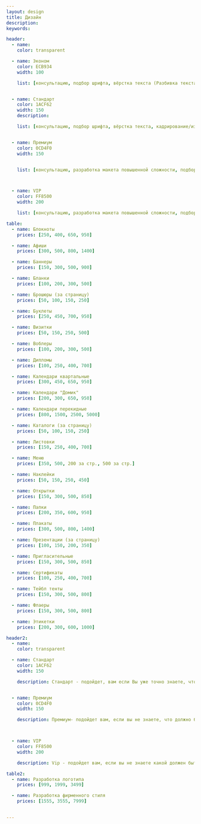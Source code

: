 ```yaml
---
layout: design
title: Дизайн
description:
keywords:

header:
  - name: 
    color: transparent

  - name: Эконом
    color: ECB934
    width: 100

    list: [консультацию, подбор шрифта, вёрстка текста (Разбивка текста на абзацы, создание списков, выделение основных элементов и т.п.), кадрирование/изменение в размере, правки мелкие (Правки по изменению размера текста, размера изображений, замена цвета - которые делаются после создания макета «2»), принтерная цветопроба]


  - name: Стандарт
    color: 1ACF62
    width: 150
    description:

    list: [консультацию, подбор шрифта, вёрстка текста, кадрирование/изменение в размере, осветление затемнение ретушь коррекция, отрисовка несложной графики логотипа, правки мелкие (3), правки значительные(1), принтерная цветопроба]


  - name: Премиум
    color: 0CD4F0
    width: 150


    list: [консультацию, разработка макета повышенной сложности, подбор шрифта, вёрстка текста, предложение по улучшению вашего текста, кадрирование/изменение в размере, осветление/затемнение/ретушь/коррекция, отрисовка несложной графики/логотипа, подборка фотографий(3), создание коллажей, правки мелкие (3), правки значительные, принтерная цветопроба]



  - name: VIP
    color: FF8500
    width: 200

    list: [консультацию, разработка макета повышенной сложности, подбор шрифта, вёрстка текста, предложение по улучшению вашего текста, услуги копирайтера (до 1500 знаков), кадрирование/изменение в размере, осветление/затемнение/ретушь/коррекция, отрисовка несложной графики/логотипа, Подбор фотографий(3), создание коллажей, уникальная графика, правки мелкие (10), правки значительные(3), смена формата, внесение изменений в присутствии клиента, принтерная цветопроба, изготовление прототипа изделия]

table:
  - name: Блокноты
    prices: [250, 400, 650, 950]

  - name: Афиши
    prices: [300, 500, 800, 1400]

  - name: Баннеры
    prices: [150, 300, 500, 900]

  - name: Бланки
    prices: [100, 200, 300, 500]

  - name: Брошюры (за страницу)
    prices: [50, 100, 150, 250]

  - name: Буклеты
    prices: [250, 450, 700, 950]

  - name: Визитки
    prices: [50, 150, 250, 500]

  - name: Воблеры
    prices: [100, 200, 300, 500]

  - name: Дипломы
    prices: [100, 250, 400, 700]

  - name: Календари квартальные
    prices: [300, 450, 650, 950]

  - name: Календари "Домик"
    prices: [200, 300, 650, 950]

  - name: Календари перекидные
    prices: [800, 1500, 2500, 5000]

  - name: Каталоги (за страницу)
    prices: [50, 100, 150, 250]

  - name: Листовки
    prices: [150, 250, 400, 700]

  - name: Меню
    prices: [350, 500, 200 за стр., 500 за стр.]

  - name: Наклейки
    prices: [50, 150, 250, 450]

  - name: Открытки
    prices: [150, 300, 500, 850]

  - name: Папки
    prices: [200, 350, 600, 950]

  - name: Плакаты
    prices: [300, 500, 800, 1400]

  - name: Презентации (за страницу)
    prices: [100, 150, 200, 350]

  - name: Пригласительные
    prices: [150, 300, 500, 850]

  - name: Сертификаты
    prices: [100, 250, 400, 700]

  - name: Тейбл тенты
    prices: [150, 300, 500, 800]

  - name: Флаеры
    prices: [150, 300, 500, 800]

  - name: Этикетки
    prices: [200, 300, 600, 1000]

header2:
  - name: 
    color: transparent

  - name: Стандарт
    color: 1ACF62
    width: 150

    description: Стандарт - подойдет, вам если Вы уже точно знаете, что должно отображаться (цвет,шрифт) и Вы можете зарисовать свою идею, любым доступным для вас образом.


  - name: Премиум
    color: 0CD4F0
    width: 150

    description: Премиум- подойдет вам, если вы не знаете, что должно быть изображено, но заинтересованны в профессионольном брендинге компании. Вам нужен просто хороший и профессиональный дизайн.



  - name: VIP
    color: FF8500
    width: 200

    description: Vip - подойдет вам, если вы не знаете какой должен быть ваш дизайн, но уверенны в одном - все должно быть по высшему разряду.

table2:
  - name: Разработка логотипа
    prices: [999, 1999, 3499]

  - name: Разработка фирменного стиля
    prices: [1555, 3555, 7999]

  
---
```



